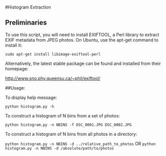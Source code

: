 #Histogram Extraction

## Preliminaries

To use this script, you will need to install EXIFTOOL, a Perl library
to extract EXIF metadata from JPEG photos. On Ubuntu, use the apt-get command to install it:

```sudo apt-get install libimage-exiftool-perl```

Alternatively, the latest stable package can be found and installed
from their homepage:

http://www.sno.phy.queensu.ca/~phil/exiftool/

##Usage:

To display help message: 

```python histogram.py -h```

To construct a histogram of N bins from a set of photos:

```python histogram.py -n NBINS -f DSC_0001.JPG DSC_0002.JPG```

To construct a histogram of N bins from all photos in a directory:

```python histogram.py -n NBINS -d ../relative_path_to_photos``` 
OR
```python histogram.py -n NBINS -d /absolute/path/to/photos``` 
